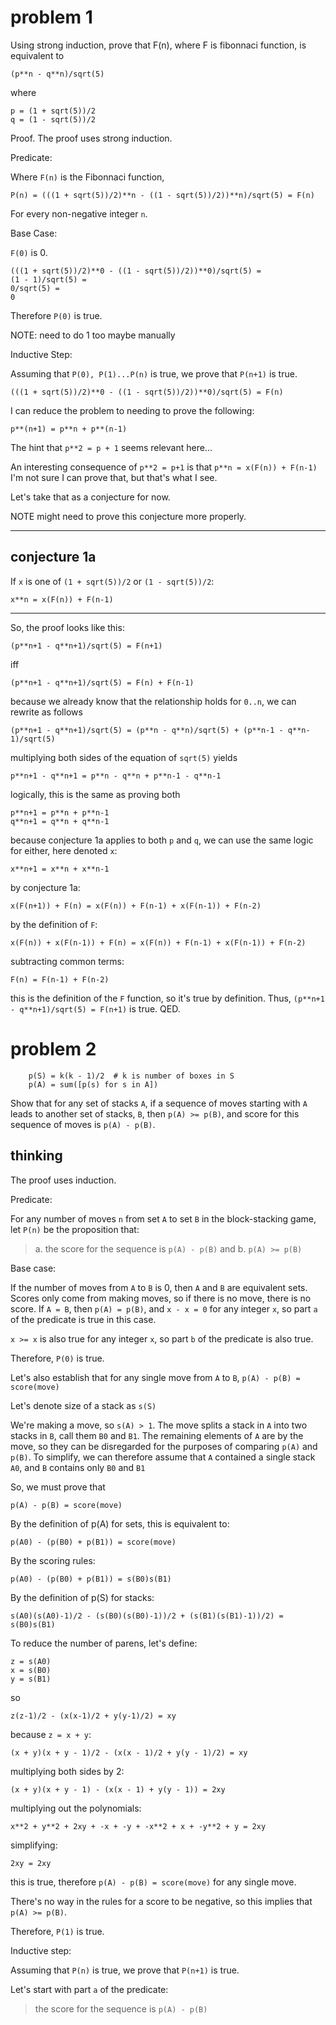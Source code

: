 # problem 1

Using strong induction, prove that F(n), where F is fibonnaci function, is equivalent to 

    (p**n - q**n)/sqrt(5)

where

    p = (1 + sqrt(5))/2
    q = (1 - sqrt(5))/2

Proof. The proof uses strong induction.

Predicate:

Where `F(n)` is the Fibonnaci function,

    P(n) = (((1 + sqrt(5))/2)**n - ((1 - sqrt(5))/2))**n)/sqrt(5) = F(n)

For every non-negative integer `n`.

Base Case:

`F(0)` is 0.

    (((1 + sqrt(5))/2)**0 - ((1 - sqrt(5))/2))**0)/sqrt(5) = 
    (1 - 1)/sqrt(5) =
    0/sqrt(5) =
    0

Therefore `P(0)` is true.

NOTE: need to do 1 too maybe manually

Inductive Step:

Assuming that `P(0), P(1)...P(n)` is true, we prove that `P(n+1)` is true.

`(((1 + sqrt(5))/2)**0 - ((1 - sqrt(5))/2))**0)/sqrt(5) = F(n)`

I can reduce the problem to needing to prove the following:

`p**(n+1) = p**n + p**(n-1)`

The hint that `p**2 = p + 1` seems relevant here...

An interesting consequence of `p**2 = p+1` is that `p**n = x(F(n)) + F(n-1)` I'm not sure I can prove that, but that's what I see.

Let's take that as a conjecture for now.

NOTE might need to prove this conjecture more properly.

---
## conjecture 1a

If `x` is one of `(1 + sqrt(5))/2` or `(1 - sqrt(5))/2`:

    x**n = x(F(n)) + F(n-1)

---

So, the proof looks like this:

    (p**n+1 - q**n+1)/sqrt(5) = F(n+1)

iff
    
    (p**n+1 - q**n+1)/sqrt(5) = F(n) + F(n-1)

because we already know that the relationship holds for `0..n`, we can rewrite as follows

    (p**n+1 - q**n+1)/sqrt(5) = (p**n - q**n)/sqrt(5) + (p**n-1 - q**n-1)/sqrt(5)

multiplying both sides of the equation of `sqrt(5)` yields

    p**n+1 - q**n+1 = p**n - q**n + p**n-1 - q**n-1

logically, this is the same as proving both

    p**n+1 = p**n + p**n-1
    q**n+1 = q**n + q**n-1

because conjecture 1a applies to both `p` and `q`, we can use the same logic for either, here denoted `x`:

    x**n+1 = x**n + x**n-1

by conjecture 1a:

    x(F(n+1)) + F(n) = x(F(n)) + F(n-1) + x(F(n-1)) + F(n-2)

by the definition of `F`:

    x(F(n)) + x(F(n-1)) + F(n) = x(F(n)) + F(n-1) + x(F(n-1)) + F(n-2)

subtracting common terms:

    F(n) = F(n-1) + F(n-2)

this is the definition of the `F` function, so it's true by definition. Thus, `(p**n+1 - q**n+1)/sqrt(5) = F(n+1)` is true. QED.

# problem 2

```
    p(S) = k(k - 1)/2  # k is number of boxes in S
    p(A) = sum([p(s) for s in A])
```

Show that for any set of stacks `A`, if a sequence of moves starting with `A` leads to another set of stacks, `B`, then `p(A) >= p(B)`, and score for this sequence of moves is `p(A) - p(B)`.

## thinking

The proof uses induction.

Predicate:

For any number of moves `n` from set `A` to set `B` in the block-stacking game, let `P(n)` be the proposition that:

> a. the score for the sequence is `p(A) - p(B)` and
> b. `p(A) >= p(B)`

Base case:

If the number of moves from `A` to `B` is 0, then `A` and `B` are equivalent sets. Scores only come from making moves, so if there is no move, there is no score. If `A = B`, then `p(A) = p(B)`, and `x - x = 0` for any integer `x`, so part `a` of the predicate is true in this case.

`x >= x` is also true for any integer `x`, so part `b` of the predicate is also true.

Therefore, `P(0)` is true.

Let's also establish that for any single move from `A` to `B`, `p(A) - p(B) = score(move)`

Let's denote size of a stack as `s(S)`

We're making a move, so `s(A) > 1`. The move splits a stack in `A` into two stacks in `B`, call them `B0` and `B1`. The remaining elements of `A` are by the move, so they can be disregarded for the purposes of comparing `p(A)` and `p(B)`. To simplify, we can therefore assume that `A` contained a single stack `A0`, and `B` contains only `B0` and `B1`

So, we must prove that

    p(A) - p(B) = score(move)

By the definition of p(A) for sets, this is equivalent to:

    p(A0) - (p(B0) + p(B1)) = score(move)

By the scoring rules:

    p(A0) - (p(B0) + p(B1)) = s(B0)s(B1)

By the definition of p(S) for stacks:

    s(A0)(s(A0)-1)/2 - (s(B0)(s(B0)-1))/2 + (s(B1)(s(B1)-1))/2) = s(B0)s(B1)

To reduce the number of parens, let's define:

    z = s(A0)
    x = s(B0)
    y = s(B1)

so

    z(z-1)/2 - (x(x-1)/2 + y(y-1)/2) = xy

because `z = x + y`:

    (x + y)(x + y - 1)/2 - (x(x - 1)/2 + y(y - 1)/2) = xy

multiplying both sides by 2:

    (x + y)(x + y - 1) - (x(x - 1) + y(y - 1)) = 2xy

multiplying out the polynomials:

    x**2 + y**2 + 2xy + -x + -y + -x**2 + x + -y**2 + y = 2xy

simplifying:

    2xy = 2xy

this is true, therefore `p(A) - p(B) = score(move)` for any single move.

There's no way in the rules for a score to be negative, so this implies that `p(A) >= p(B)`. 

Therefore, `P(1)` is true.

Inductive step:

Assuming that `P(n)` is true, we prove that `P(n+1)` is true.

Let's start with part `a` of the predicate:

> the score for the sequence is `p(A) - p(B)`

